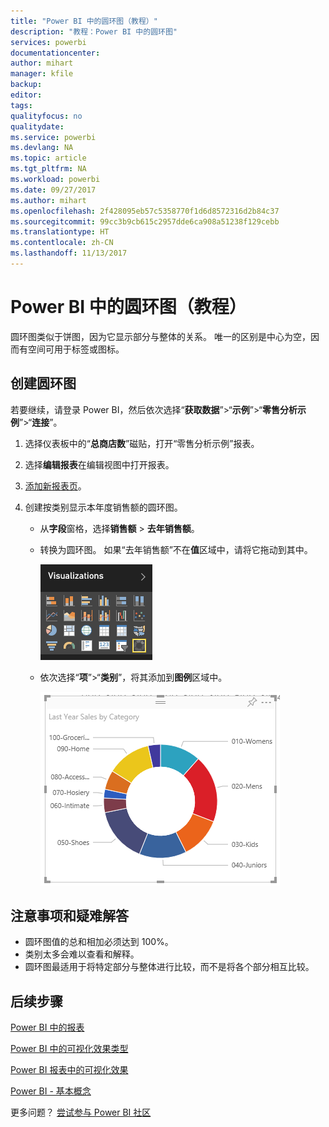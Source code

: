 ```yaml
---
title: "Power BI 中的圆环图（教程）"
description: "教程：Power BI 中的圆环图"
services: powerbi
documentationcenter: 
author: mihart
manager: kfile
backup: 
editor: 
tags: 
qualityfocus: no
qualitydate: 
ms.service: powerbi
ms.devlang: NA
ms.topic: article
ms.tgt_pltfrm: NA
ms.workload: powerbi
ms.date: 09/27/2017
ms.author: mihart
ms.openlocfilehash: 2f428095eb57c5358770f1d6d8572316d2b84c37
ms.sourcegitcommit: 99cc3b9cb615c2957dde6ca908a51238f129cebb
ms.translationtype: HT
ms.contentlocale: zh-CN
ms.lasthandoff: 11/13/2017
---
```

# <a name="doughnut-charts-in-power-bi-tutorial"></a>Power BI 中的圆环图（教程）
圆环图类似于饼图，因为它显示部分与整体的关系。 唯一的区别是中心为空，因而有空间可用于标签或图标。

## <a name="create-a-doughnut-chart"></a>创建圆环图
若要继续，请登录 Power BI，然后依次选择“**获取数据**”\>“**示例**”\>“**零售分析示例**”\>“**连接**”。 

1. 选择仪表板中的“**总商店数**”磁贴，打开“零售分析示例”报表。
2. 选择**编辑报表**在编辑视图中打开报表。
3. [添加新报表页](power-bi-report-add-page.md)。
4. 创建按类别显示本年度销售额的圆环图。
   
   * 从**字段**窗格，选择**销售额** \> **去年销售额**。
   * 转换为圆环图。 如果“去年销售额”不在**值**区域中，请将它拖动到其中。
     
       ![](media/power-bi-visualization-doughnut-charts/convertdonut.png)
   * 依次选择“**项**”\>“**类别**”，将其添加到**图例**区域中。 
     
       ![](media/power-bi-visualization-doughnut-charts/doughnuttutorial.png)

## <a name="considerations-and-troubleshooting"></a>注意事项和疑难解答
* 圆环图值的总和相加必须达到 100%。
* 类别太多会难以查看和解释。
* 圆环图最适用于将特定部分与整体进行比较，而不是将各个部分相互比较。 

## <a name="next-steps"></a>后续步骤
[Power BI 中的报表](service-reports.md)

[Power BI 中的可视化效果类型](power-bi-visualization-types-for-reports-and-q-and-a.md)

[Power BI 报表中的可视化效果](power-bi-report-visualizations.md)

[Power BI - 基本概念](service-basic-concepts.md)

更多问题？ [尝试参与 Power BI 社区](http://community.powerbi.com/)

